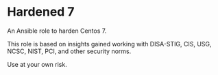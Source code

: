 # Hardened 7

An Ansible role to harden Centos 7.

This role is based on insights gained working with DISA-STIG, CIS, USG, NCSC, NIST, PCI, and other security norms.

Use at your own risk.


